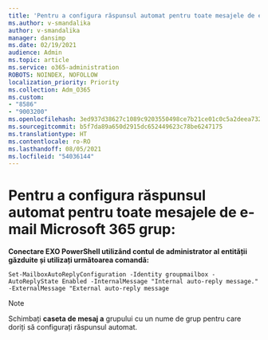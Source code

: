 ```yaml
---
title: 'Pentru a configura răspunsul automat pentru toate mesajele de e-mail Microsoft 365 grup:'
ms.author: v-smandalika
author: v-smandalika
manager: dansimp
ms.date: 02/19/2021
audience: Admin
ms.topic: article
ms.service: o365-administration
ROBOTS: NOINDEX, NOFOLLOW
localization_priority: Priority
ms.collection: Adm_O365
ms.custom:
- "8586"
- "9003200"
ms.openlocfilehash: 3ed937d38627c1089c9203550498ce7b21ce01c0c5a2deea7326f8057f5338d8
ms.sourcegitcommit: b5f7da89a650d2915dc652449623c78be6247175
ms.translationtype: HT
ms.contentlocale: ro-RO
ms.lasthandoff: 08/05/2021
ms.locfileid: "54036144"
---
```

# <a name="to-configure-auto-reply-for-all-emails-sent-to-microsoft-365-group"></a>Pentru a configura răspunsul automat pentru toate mesajele de e-mail Microsoft 365 grup:

**Conectare EXO PowerShell utilizând contul de administrator al entității găzduite și utilizați următoarea comandă:**

`Set-MailboxAutoReplyConfiguration -Identity groupmailbox -AutoReplyState Enabled -InternalMessage "Internal auto-reply message." -ExternalMessage "External auto-reply message`

> [!NOTE]
> Schimbați **caseta de mesaj a** grupului cu un nume de grup pentru care doriți să configurați răspunsul automat.

